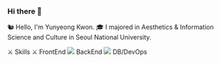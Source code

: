 ### Hi there 👋

🐿 Hello, I'm Yunyeong Kwon.
🎓 I majored in Aesthetics & Information Science and Culture in Seoul National University.

⚔ Skills ⚔
FrontEnd
<img src="https://img.shields.io/badge/React-#61DAFB?style=flat-square&logo=React&logoColor=white"/>
BackEnd
<img src="https://img.shields.io/badge/SpringBoot-#6DB33F?style=flat-square&logo=Spring boot&logoColor=white"/>
DB/DevOps
     


<!--
**ChipmunkForLove/ChipmunkForLove** is a ✨ _special_ ✨ repository because its `README.md` (this file) appears on your GitHub profile.

Here are some ideas to get you started:

- 🔭 I’m currently working on ...
- 🌱 I’m currently learning ...
- 👯 I’m looking to collaborate on ...
- 🤔 I’m looking for help with ...
- 💬 Ask me about ...
- 📫 How to reach me: ...
- 😄 Pronouns: ...
- ⚡ Fun fact: ...
-->
